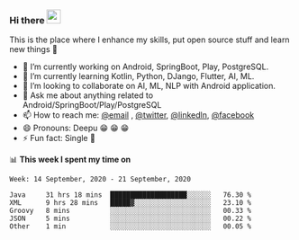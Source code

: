 ### Hi there <img src="https://media.giphy.com/media/hvRJCLFzcasrR4ia7z/giphy.gif" width="25px">
This is the place where I enhance my skills, put open source stuff and learn new things :rofl:

- 🔭 I’m currently working on Android, SpringBoot, Play, PostgreSQL. 
- 🌱 I’m currently learning Kotlin, Python, DJango, Flutter, AI, ML.
- 👯 I’m looking to collaborate on AI, ML, NLP with Android application.
- 💬 Ask me about anything related to Android/SpringBoot/Play/PostgreSQL
- 📫 How to reach me: [@email](deepakgupta7403@gmail.com) , [@twitter](https://twitter.com/deepakgupta7403), [@linkedln](https://in.linkedin.com/in/deepak-gupta-23b3b1113), [@facebook](https://facebook.com/deepakgupta7403)
- 😄 Pronouns: Deepu :grin: :grin: :grin:
- ⚡ Fun fact: Single :grimacing:

📊 **This week I spent my time on**

<!--START_SECTION:waka-->
```text
Week: 14 September, 2020 - 21 September, 2020

Java     31 hrs 18 mins  ███████████████████░░░░░░   76.30 % 
XML      9 hrs 28 mins   █████▓░░░░░░░░░░░░░░░░░░░   23.10 % 
Groovy   8 mins          ░░░░░░░░░░░░░░░░░░░░░░░░░   00.33 % 
JSON     5 mins          ░░░░░░░░░░░░░░░░░░░░░░░░░   00.22 % 
Other    1 min           ░░░░░░░░░░░░░░░░░░░░░░░░░   00.05 % 
```
<!--END_SECTION:waka-->
